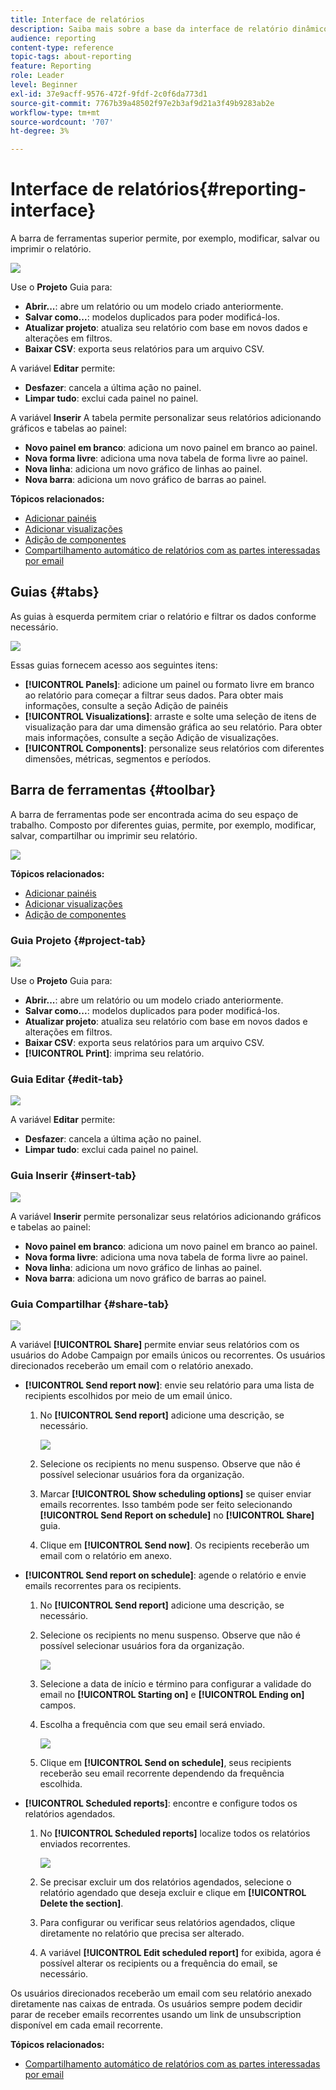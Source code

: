 ```yaml
---
title: Interface de relatórios
description: Saiba mais sobre a base da interface de relatório dinâmico e como navegar pelas diferentes guias e menus.
audience: reporting
content-type: reference
topic-tags: about-reporting
feature: Reporting
role: Leader
level: Beginner
exl-id: 37e9acff-9576-472f-9fdf-2c0f6da773d1
source-git-commit: 7767b39a48502f97e2b3af9d21a3f49b9283ab2e
workflow-type: tm+mt
source-wordcount: '707'
ht-degree: 3%

---
```


# Interface de relatórios{#reporting-interface}

A barra de ferramentas superior permite, por exemplo, modificar, salvar ou imprimir o relatório.

![](assets/dynamic_report_toolbar.png)

Use o **Projeto** Guia para:

* **Abrir...**: abre um relatório ou um modelo criado anteriormente.
* **Salvar como...**: modelos duplicados para poder modificá-los.
* **Atualizar projeto**: atualiza seu relatório com base em novos dados e alterações em filtros.
* **Baixar CSV**: exporta seus relatórios para um arquivo CSV.

A variável **Editar** permite:

* **Desfazer**: cancela a última ação no painel.
* **Limpar tudo**: exclui cada painel no painel.

A variável **Inserir** A tabela permite personalizar seus relatórios adicionando gráficos e tabelas ao painel:

* **Novo painel em branco**: adiciona um novo painel em branco ao painel.
* **Nova forma livre**: adiciona uma nova tabela de forma livre ao painel.
* **Nova linha**: adiciona um novo gráfico de linhas ao painel.
* **Nova barra**: adiciona um novo gráfico de barras ao painel.

**Tópicos relacionados:**

* [Adicionar painéis](../../reporting/using/adding-panels.md)
* [Adicionar visualizações](../../reporting/using/adding-visualizations.md)
* [Adição de componentes](../../reporting/using/adding-components.md)
* [Compartilhamento automático de relatórios com as partes interessadas por email](https://helpx.adobe.com/campaign/kb/simplify-campaign-management.html#Reportandshareinsightswithallstakeholders)

## Guias {#tabs}

As guias à esquerda permitem criar o relatório e filtrar os dados conforme necessário.

![](assets/dynamic_report_interface.png)

Essas guias fornecem acesso aos seguintes itens:

* **[!UICONTROL Panels]**: adicione um painel ou formato livre em branco ao relatório para começar a filtrar seus dados. Para obter mais informações, consulte a seção Adição de painéis
* **[!UICONTROL Visualizations]**: arraste e solte uma seleção de itens de visualização para dar uma dimensão gráfica ao seu relatório. Para obter mais informações, consulte a seção Adição de visualizações.
* **[!UICONTROL Components]**: personalize seus relatórios com diferentes dimensões, métricas, segmentos e períodos.

## Barra de ferramentas {#toolbar}

A barra de ferramentas pode ser encontrada acima do seu espaço de trabalho. Composto por diferentes guias, permite, por exemplo, modificar, salvar, compartilhar ou imprimir seu relatório.

![](assets/dynamic_report_toolbar.png)

**Tópicos relacionados:**

* [Adicionar painéis](../../reporting/using/adding-panels.md)
* [Adicionar visualizações](../../reporting/using/adding-visualizations.md)
* [Adição de componentes](../../reporting/using/adding-components.md)

### Guia Projeto {#project-tab}

![](assets/tab_project.png)

Use o **Projeto** Guia para:

* **Abrir...**: abre um relatório ou um modelo criado anteriormente.
* **Salvar como...**: modelos duplicados para poder modificá-los.
* **Atualizar projeto**: atualiza seu relatório com base em novos dados e alterações em filtros.
* **Baixar CSV**: exporta seus relatórios para um arquivo CSV.
* **[!UICONTROL Print]**: imprima seu relatório.

### Guia Editar {#edit-tab}

![](assets/tab_edit.png)

A variável **Editar** permite:

* **Desfazer**: cancela a última ação no painel.
* **Limpar tudo**: exclui cada painel no painel.

### Guia Inserir {#insert-tab}

![](assets/tab_insert.png)

A variável **Inserir** permite personalizar seus relatórios adicionando gráficos e tabelas ao painel:

* **Novo painel em branco**: adiciona um novo painel em branco ao painel.
* **Nova forma livre**: adiciona uma nova tabela de forma livre ao painel.
* **Nova linha**: adiciona um novo gráfico de linhas ao painel.
* **Nova barra**: adiciona um novo gráfico de barras ao painel.

### Guia Compartilhar {#share-tab}

![](assets/tab_share_1.png)

A variável **[!UICONTROL Share]** permite enviar seus relatórios com os usuários do Adobe Campaign por emails únicos ou recorrentes. Os usuários direcionados receberão um email com o relatório anexado.

* **[!UICONTROL Send report now]**: envie seu relatório para uma lista de recipients escolhidos por meio de um email único.

   1. No **[!UICONTROL Send report]** adicione uma descrição, se necessário.

      ![](assets/tab_share_4.png)

   1. Selecione os recipients no menu suspenso. Observe que não é possível selecionar usuários fora da organização.
   1. Marcar **[!UICONTROL Show scheduling options]** se quiser enviar emails recorrentes. Isso também pode ser feito selecionando **[!UICONTROL Send Report on schedule]** no **[!UICONTROL Share]** guia.
   1. Clique em **[!UICONTROL Send now]**. Os recipients receberão um email com o relatório em anexo.

* **[!UICONTROL Send report on schedule]**: agende o relatório e envie emails recorrentes para os recipients.

   1. No **[!UICONTROL Send report]** adicione uma descrição, se necessário.
   1. Selecione os recipients no menu suspenso. Observe que não é possível selecionar usuários fora da organização.

      ![](assets/tab_share_5.png)

   1. Selecione a data de início e término para configurar a validade do email no **[!UICONTROL Starting on]** e **[!UICONTROL Ending on]** campos.
   1. Escolha a frequência com que seu email será enviado.

      ![](assets/tab_share_2.png)

   1. Clique em **[!UICONTROL Send on schedule]**, seus recipients receberão seu email recorrente dependendo da frequência escolhida.

* **[!UICONTROL Scheduled reports]**: encontre e configure todos os relatórios agendados.

   1. No **[!UICONTROL Scheduled reports]** localize todos os relatórios enviados recorrentes.

      ![](assets/tab_share_3.png)

   1. Se precisar excluir um dos relatórios agendados, selecione o relatório agendado que deseja excluir e clique em **[!UICONTROL Delete the section]**.
   1. Para configurar ou verificar seus relatórios agendados, clique diretamente no relatório que precisa ser alterado.
   1. A variável **[!UICONTROL Edit scheduled report]** for exibida, agora é possível alterar os recipients ou a frequência do email, se necessário.

Os usuários direcionados receberão um email com seu relatório anexado diretamente nas caixas de entrada. Os usuários sempre podem decidir parar de receber emails recorrentes usando um link de unsubscription disponível em cada email recorrente.

**Tópicos relacionados:**

* [Compartilhamento automático de relatórios com as partes interessadas por email](https://helpx.adobe.com/campaign/kb/simplify-campaign-management.html#Reportandshareinsightswithallstakeholders)
